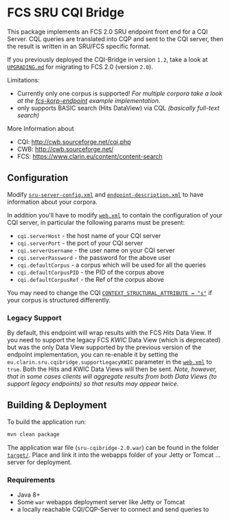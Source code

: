 # FCS SRU CQI Bridge

This package implements an FCS 2.0 SRU endpoint front end for a CQI Server. CQL queries are translated into CQP and sent to the CQI server, then the result is written in an SRU/FCS specific format.

If you previously deployed the CQI-Bridge in version `1.2`, take a look at [`UPGRADING.md`](UPGRADING.md) for migrating to FCS 2.0 (version `2.0`).

Limitations:
- Currently only one corpus is supported! _For multiple corpora take a look at the [fcs-korp-endpoint](https://github.com/clarin-eric/fcs-korp-endpoint) example implementation._
- only supports BASIC search (Hits DataView) via CQL _(basically full-text search)_

More Information about
- CQI: http://cwb.sourceforge.net/cqi.php
- CWB: http://cwb.sourceforge.net/
- FCS: https://www.clarin.eu/content/content-search

## Configuration

Modify [`sru-server-config.xml`](src/main/webapp/WEB-INF/sru-server-config.xml) and [`endpoint-description.xml`](src/main/webapp/WEB-INF/endpoint-description.xml) to have information about your corpora.

In addition you'll have to modify [`web.xml`](src/main/webapp/WEB-INF/web.xml) to contain the configuration of your CQI server, in particular the following params must be present:
- `cqi.serverHost` - the host name of your CQI server
- `cqi.serverPort` - the port of your CQI server
- `cqi.serverUsername` - the user name on your CQI server
- `cqi.serverPassword` - the password for the above user
- `cqi.defaultCorpus` - a corpus which will be used for all the queries
- `cqi.defaultCorpusPID` - the PID of the corpus above
- `cqi.defaultCorpusRef` - the Ref of the corpus above

You may need to change the CQI [`CONTEXT_STRUCTURAL_ATTRIBUTE = "s"`](src/main/java/eu/clarin/sru/cqibridge/CqiSRUSearchEngine.java) if your corpus is structured differently.

### Legacy Support

By default, this endpoint will wrap results with the FCS _Hits_ Data View. If you need to support the legacy FCS _KWIC_ Data View (which is deprecated) but was the only Data View supported by the previous version of the endpoint implementation, you can re-enable it by setting the `eu.clarin.sru.cqibridge.supportLegacyKWIC` parameter in the [`web.xml`](src/main/webapp/WEB-INF/web.xml) to `true`. Both the Hits and KWIC Data Views will then be sent.
_Note, however, that in some cases clients will aggregate results from both Data Views (to support legacy endpoints) so that results may appear twice._

## Building & Deployment

To build the application run:

```bash
mvn clean package
```

The application war file (`sru-cqibridge-2.0.war`) can be found in the folder [`target/`](target/).
Place and link it into the webapps folder of your Jetty or Tomcat ... server for deployment.

### Requirements

- Java 8+
- Some `war` webapps deployment server like Jetty or Tomcat
- a locally reachable CQI/CQP-Server to connect and send queries to
